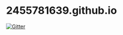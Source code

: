 # 2455781639.github.io

[![Gitter](https://badges.gitter.im/Chris_blog/Chris_blog.svg)](https://gitter.im/Chris_blog/Chris_blog?utm_source=badge&utm_medium=badge&utm_campaign=pr-badge&utm_content=badge)